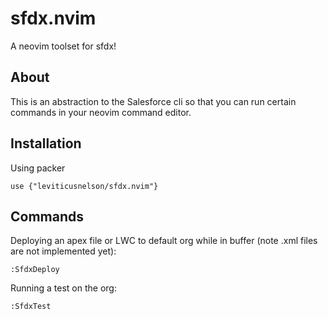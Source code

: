 # sfdx.nvim

A neovim toolset for sfdx!

## About

This is an abstraction to the Salesforce cli so that you can run certain commands in your neovim command editor.

## Installation

Using packer

```
use {"leviticusnelson/sfdx.nvim"}
```

## Commands

Deploying an apex file or LWC to default org while in buffer (note .xml files are not implemented yet):

```
:SfdxDeploy
```

Running a test on the org:

```
:SfdxTest
```
